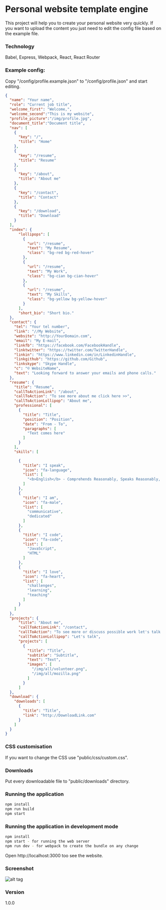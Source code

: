 # Personal website template engine
This project will help you to create your personal website very quickly. If you want to upload the content you just need to edit the config file based on the example file.

### Technology
Babel, Express, Webpack, React, React Router

### Example config:
Copy "/config/profile.example.json" to "/config/profile.json" and start editing.

```json
{
  "name": "Your name",
  "role": "Current job title",
  "welcome_first": "Welcome,",
  "welcome_second":"This is my website",
  "profile_picture":"/img/profile.jpg",
  "document_title":"Document title",
  "nav": [
    {
      "key": "/",
      "title": "Home"
    },
    {
      "key": "/resume",
      "title": "Resume"
    },
    {
      "key": "/about",
      "title": "About me"
    },
    {
      "key": "/contact",
      "title": "Contact"
    },
    {
      "key": "/download",
      "title": "Download"
    }
  ],
  "index": {
      "lollipops": [
        {
          "url": "/resume",
          "text": "My Resume",
          "class": "bg-red bg-red-hover"
        },
        {
          "url": "/resume",
          "text": "My Work",
          "class": "bg-cian bg-cian-hover"
        },
        {
          "url": "/resume",
          "text": "My Skills",
          "class": "bg-yellow bg-yellow-hover"
        }
      ],
      "short_bio": "Short bio."
  },
  "contact": {
    "tel": "Your tel number",
    "link": "//My Website",
    "website": "http://YourDomain.com",
    "email": "My E-mail",
    "linkfb": "https://facebook.com/FacebookHandle",
    "linktwitter": "https://twitter.com/TwitterHandle",
    "linkin": "https://www.linkedin.com/in/LinkedinHandle",
    "linkgithub": "https://github.com/Github",
    "linkskype": "Skype Handle",
    "c": "© WebsiteName",
    "text": "Looking forward to answer your emails and phone calls."
  },
  "resume": {
    "title": "Resume",
    "callToActionLink": "/about",
    "callToAction": "To see more about me click here >>",
    "callToActionLollipop": "About me",
    "professional": [
      {
        "title": "Title",
        "position": "Position",
        "date": "From - To",
        "paragraphs": [
          "Text comes here"
        ]
      }
    ],
    "skills": [

      {
        "title": "I speak",
        "icon": "fa-language",
        "list": [
          "<b>English</b> - Comprehends Reasonably, Speaks Reasonably, Reads Well, Writes Well. "
        ]
      },
      {
        "title": "I am",
        "icon": "fa-male",
        "list": [
          "communicative",
          "dedicated"
        ]
      },
      {
        "title": "I code",
        "icon": "fa-code",
        "list": [
          "JavaScript",
          "HTML"
        ]
      },
      {
        "title": "I love",
        "icon": "fa-heart",
        "list": [
          "challenges",
          "learning",
          "teaching"
        ]
      }
    ]
  },
  "projects": {
      "title": "About me",
      "callToActionLink": "/contact",
      "callToAction": "To see more or discuss possible work let's talk >>",
      "callToActionLollipop": "Let's talk",
      "projects": [
        {
          "title": "Title",
          "subtitle": "Subtitle",
          "text": "Text",
          "images": [
            "/img/all/volunteer.png",
            "/img/all/mozilla.png"
          ]
        }
      ]
  },
  "download": {
    "downloads": [
      {
        "title": "Title",
        "link": "http://DownloadLink.com"
      }
    ]
  }
}

```
### CSS customisation
If you want to change the CSS use "public/css/custom.css".


### Downloads
Put every downloadable file to "public/downloads" directory.

### Running the application
```sh
npm install
npm run build
npm start
```

### Running the application in development mode
```sh
npm install
npm start - for running the web server
npm run dev - for webpack to create the bundle on any change
```
Open http://localhost:3000 too see the website.

### Screenshot
![alt tag](https://s8.postimg.org/vjtin0vo5/cv_example.jpg)



### Version
1.0.0
